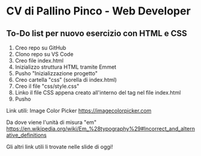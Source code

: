 # CV di Pallino Pinco - Web Developer

## To-Do list per nuovo esercizio con HTML e CSS

1. Creo repo su GitHub
2. Clono repo su VS Code
3. Creo file index.html
4. Inizializzo struttura HTML tramite Emmet
5. Pusho "Inizializzazione progetto"
6. Creo cartella "css" (sorella di index.html)
7. Creo il file "css/style.css"
8. Linko il file CSS appena creato all'interno del tag <head> nel file index.html
9. Pusho

Link utili:
Image Color Picker
https://imagecolorpicker.com

Da dove viene l'unità di misura "em"
https://en.wikipedia.org/wiki/Em_%28typography%29#Incorrect_and_alternative_definitions

Gli altri link utili li trovate nelle slide di oggi!